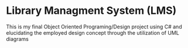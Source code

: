 # Library Managment System (LMS)
This is my final Object Oriented Programing/Design project using C# and elucidating the employed design concept through the utilization of UML diagrams
